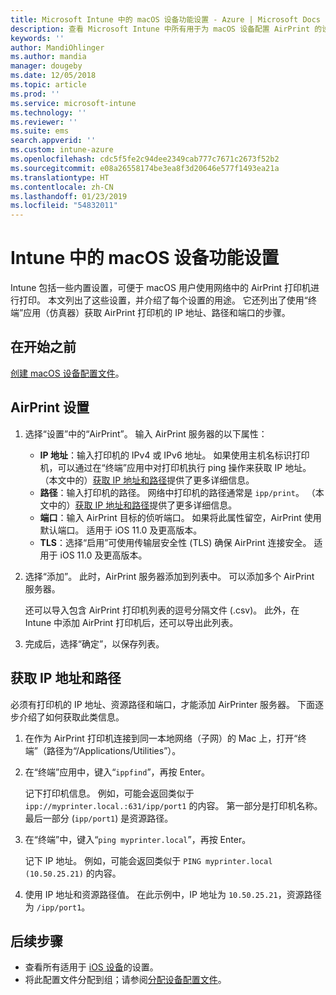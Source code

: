 ```yaml
---
title: Microsoft Intune 中的 macOS 设备功能设置 - Azure | Microsoft Docs
description: 查看 Microsoft Intune 中所有用于为 macOS 设备配置 AirPrint 的设置。 还逐步介绍了如何获取网络中 AirPrint 服务器的 IP 地址、路径和端口设置。 在设备配置文件中使用这些设置，将 macOS 设备配置为使用网络中的 AirPrint 服务器。
keywords: ''
author: MandiOhlinger
ms.author: mandia
manager: dougeby
ms.date: 12/05/2018
ms.topic: article
ms.prod: ''
ms.service: microsoft-intune
ms.technology: ''
ms.reviewer: ''
ms.suite: ems
search.appverid: ''
ms.custom: intune-azure
ms.openlocfilehash: cdc5f5fe2c94dee2349cab777c7671c2673f52b2
ms.sourcegitcommit: e08a26558174be3ea8f3d20646e577f1493ea21a
ms.translationtype: HT
ms.contentlocale: zh-CN
ms.lasthandoff: 01/23/2019
ms.locfileid: "54832011"
---
```

# <a name="macos-device-feature-settings-in-intune"></a>Intune 中的 macOS 设备功能设置

Intune 包括一些内置设置，可便于 macOS 用户使用网络中的 AirPrint 打印机进行打印。 本文列出了这些设置，并介绍了每个设置的用途。 它还列出了使用“终端”应用（仿真器）获取 AirPrint 打印机的 IP 地址、路径和端口的步骤。

## <a name="before-you-begin"></a>在开始之前

[创建 macOS 设备配置文件](device-features-configure.md)。

## <a name="airprint-settings"></a>AirPrint 设置

1. 选择“设置”中的“AirPrint”。 输入 AirPrint 服务器的以下属性：

    - **IP 地址**：输入打印机的 IPv4 或 IPv6 地址。 如果使用主机名标识打印机，可以通过在“终端”应用中对打印机执行 ping 操作来获取 IP 地址。 （本文中的）[获取 IP 地址和路径](#get-the-ip-address-and-path)提供了更多详细信息。
    - **路径**：输入打印机的路径。 网络中打印机的路径通常是 `ipp/print`。 （本文中的）[获取 IP 地址和路径](#get-the-ip-address-and-path)提供了更多详细信息。
    - **端口**：输入 AirPrint 目标的侦听端口。 如果将此属性留空，AirPrint 使用默认端口。 适用于 iOS 11.0 及更高版本。
    - **TLS**：选择“启用”可使用传输层安全性 (TLS) 确保 AirPrint 连接安全。 适用于 iOS 11.0 及更高版本。

2. 选择“添加”。 此时，AirPrint 服务器添加到列表中。 可以添加多个 AirPrint 服务器。

    还可以导入包含 AirPrint 打印机列表的逗号分隔文件 (.csv)。 此外，在 Intune 中添加 AirPrint 打印机后，还可以导出此列表。

3. 完成后，选择“确定”，以保存列表。

## <a name="get-the-ip-address-and-path"></a>获取 IP 地址和路径

必须有打印机的 IP 地址、资源路径和端口，才能添加 AirPrinter 服务器。 下面逐步介绍了如何获取此类信息。

1. 在作为 AirPrint 打印机连接到同一本地网络（子网）的 Mac 上，打开“终端”（路径为“/Applications/Utilities”）。
2. 在“终端”应用中，键入“`ippfind`”，再按 Enter。

    记下打印机信息。 例如，可能会返回类似于 `ipp://myprinter.local.:631/ipp/port1` 的内容。 第一部分是打印机名称。 最后一部分 (`ipp/port1`) 是资源路径。

3. 在“终端”中，键入“`ping myprinter.local`”，再按 Enter。

   记下 IP 地址。 例如，可能会返回类似于 `PING myprinter.local (10.50.25.21)` 的内容。

4. 使用 IP 地址和资源路径值。 在此示例中，IP 地址为 `10.50.25.21`，资源路径为 `/ipp/port1`。

## <a name="next-steps"></a>后续步骤

- 查看所有适用于 [iOS 设备](ios-device-features-settings.md)的设置。
- 将此配置文件分配到组；请参阅[分配设备配置文件](device-profile-assign.md)。